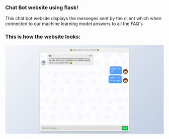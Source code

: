 ### Chat Bot website using flask!
This chat bot website displays the messeges sent by the client which when connected to our machine learning model answers to all the FAQ's 

### This is how the website looks:
![Image of the website](https://github.com/aradhyxsingh/Chat-Bot-Website-Using-Flask/blob/master/Images/image1.jpg)
